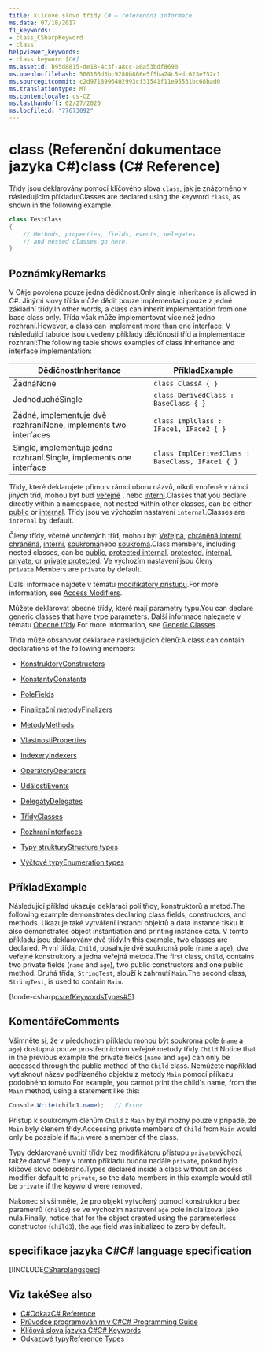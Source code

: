 ```yaml
---
title: klíčové slovo třídy C# – referenční informace
ms.date: 07/18/2017
f1_keywords:
- class_CSharpKeyword
- class
helpviewer_keywords:
- class keyword [C#]
ms.assetid: b95d8815-de18-4c3f-a8cc-a0a53bdf8690
ms.openlocfilehash: 500160d3bc9280b866e5f5ba24c5edc623e752c1
ms.sourcegitcommit: c2d9718996402993cf31541f11e95531bc68bad0
ms.translationtype: MT
ms.contentlocale: cs-CZ
ms.lasthandoff: 02/27/2020
ms.locfileid: "77673092"
---
```

# <a name="class-c-reference"></a><span data-ttu-id="ac440-102">class (Referenční dokumentace jazyka C#)</span><span class="sxs-lookup"><span data-stu-id="ac440-102">class (C# Reference)</span></span>

<span data-ttu-id="ac440-103">Třídy jsou deklarovány pomocí klíčového slova `class`, jak je znázorněno v následujícím příkladu:</span><span class="sxs-lookup"><span data-stu-id="ac440-103">Classes are declared using the keyword `class`, as shown in the following example:</span></span>

```csharp
class TestClass
{
    // Methods, properties, fields, events, delegates
    // and nested classes go here.
}
```

## <a name="remarks"></a><span data-ttu-id="ac440-104">Poznámky</span><span class="sxs-lookup"><span data-stu-id="ac440-104">Remarks</span></span>

<span data-ttu-id="ac440-105">V C#je povolena pouze jedna dědičnost.</span><span class="sxs-lookup"><span data-stu-id="ac440-105">Only single inheritance is allowed in C#.</span></span> <span data-ttu-id="ac440-106">Jinými slovy třída může dědit pouze implementaci pouze z jedné základní třídy.</span><span class="sxs-lookup"><span data-stu-id="ac440-106">In other words, a class can inherit implementation from one base class only.</span></span> <span data-ttu-id="ac440-107">Třída však může implementovat více než jedno rozhraní.</span><span class="sxs-lookup"><span data-stu-id="ac440-107">However, a class can implement more than one interface.</span></span> <span data-ttu-id="ac440-108">V následující tabulce jsou uvedeny příklady dědičnosti tříd a implementace rozhraní:</span><span class="sxs-lookup"><span data-stu-id="ac440-108">The following table shows examples of class inheritance and interface implementation:</span></span>

|<span data-ttu-id="ac440-109">Dědičnost</span><span class="sxs-lookup"><span data-stu-id="ac440-109">Inheritance</span></span>|<span data-ttu-id="ac440-110">Příklad</span><span class="sxs-lookup"><span data-stu-id="ac440-110">Example</span></span>|
|-----------------|-------------|
|<span data-ttu-id="ac440-111">Žádná</span><span class="sxs-lookup"><span data-stu-id="ac440-111">None</span></span>|`class ClassA { }`|
|<span data-ttu-id="ac440-112">Jednoduché</span><span class="sxs-lookup"><span data-stu-id="ac440-112">Single</span></span>|`class DerivedClass : BaseClass { }`|
|<span data-ttu-id="ac440-113">Žádné, implementuje dvě rozhraní</span><span class="sxs-lookup"><span data-stu-id="ac440-113">None, implements two interfaces</span></span>|`class ImplClass : IFace1, IFace2 { }`|
|<span data-ttu-id="ac440-114">Single, implementuje jedno rozhraní.</span><span class="sxs-lookup"><span data-stu-id="ac440-114">Single, implements one interface</span></span>|`class ImplDerivedClass : BaseClass, IFace1 { }`|

<span data-ttu-id="ac440-115">Třídy, které deklarujete přímo v rámci oboru názvů, nikoli vnořené v rámci jiných tříd, mohou být buď [veřejné](./public.md) , nebo [interní](./internal.md).</span><span class="sxs-lookup"><span data-stu-id="ac440-115">Classes that you declare directly within a namespace, not nested within other classes, can be either [public](./public.md) or [internal](./internal.md).</span></span> <span data-ttu-id="ac440-116">Třídy jsou ve výchozím nastavení `internal`.</span><span class="sxs-lookup"><span data-stu-id="ac440-116">Classes are `internal` by default.</span></span>

<span data-ttu-id="ac440-117">Členy třídy, včetně vnořených tříd, mohou být [Veřejná](public.md), [chráněná interní](protected-internal.md), [chráněná](protected.md), [interní](internal.md), [soukromá](private.md)nebo [soukromá](private-protected.md).</span><span class="sxs-lookup"><span data-stu-id="ac440-117">Class members, including nested classes, can be [public](public.md), [protected internal](protected-internal.md), [protected](protected.md), [internal](internal.md), [private](private.md), or [private protected](private-protected.md).</span></span> <span data-ttu-id="ac440-118">Ve výchozím nastavení jsou členy `private`.</span><span class="sxs-lookup"><span data-stu-id="ac440-118">Members are `private` by default.</span></span>

<span data-ttu-id="ac440-119">Další informace najdete v tématu [modifikátory přístupu](../../programming-guide/classes-and-structs/access-modifiers.md).</span><span class="sxs-lookup"><span data-stu-id="ac440-119">For more information, see [Access Modifiers](../../programming-guide/classes-and-structs/access-modifiers.md).</span></span>

<span data-ttu-id="ac440-120">Můžete deklarovat obecné třídy, které mají parametry typu.</span><span class="sxs-lookup"><span data-stu-id="ac440-120">You can declare generic classes that have type parameters.</span></span> <span data-ttu-id="ac440-121">Další informace naleznete v tématu [Obecné třídy](../../programming-guide/generics/generic-classes.md).</span><span class="sxs-lookup"><span data-stu-id="ac440-121">For more information, see [Generic Classes](../../programming-guide/generics/generic-classes.md).</span></span>

<span data-ttu-id="ac440-122">Třída může obsahovat deklarace následujících členů:</span><span class="sxs-lookup"><span data-stu-id="ac440-122">A class can contain declarations of the following members:</span></span>

- [<span data-ttu-id="ac440-123">Konstruktory</span><span class="sxs-lookup"><span data-stu-id="ac440-123">Constructors</span></span>](../../programming-guide/classes-and-structs/constructors.md)

- [<span data-ttu-id="ac440-124">Konstanty</span><span class="sxs-lookup"><span data-stu-id="ac440-124">Constants</span></span>](../../programming-guide/classes-and-structs/constants.md)

- [<span data-ttu-id="ac440-125">Pole</span><span class="sxs-lookup"><span data-stu-id="ac440-125">Fields</span></span>](../../programming-guide/classes-and-structs/fields.md)

- [<span data-ttu-id="ac440-126">Finalizační metody</span><span class="sxs-lookup"><span data-stu-id="ac440-126">Finalizers</span></span>](../../programming-guide/classes-and-structs/destructors.md)

- [<span data-ttu-id="ac440-127">Metody</span><span class="sxs-lookup"><span data-stu-id="ac440-127">Methods</span></span>](../../programming-guide/classes-and-structs/methods.md)

- [<span data-ttu-id="ac440-128">Vlastnosti</span><span class="sxs-lookup"><span data-stu-id="ac440-128">Properties</span></span>](../../programming-guide/classes-and-structs/properties.md)

- [<span data-ttu-id="ac440-129">Indexery</span><span class="sxs-lookup"><span data-stu-id="ac440-129">Indexers</span></span>](../../programming-guide/indexers/index.md)

- [<span data-ttu-id="ac440-130">Operátory</span><span class="sxs-lookup"><span data-stu-id="ac440-130">Operators</span></span>](../operators/index.md)

- [<span data-ttu-id="ac440-131">Události</span><span class="sxs-lookup"><span data-stu-id="ac440-131">Events</span></span>](../../programming-guide/events/index.md)

- [<span data-ttu-id="ac440-132">Delegáty</span><span class="sxs-lookup"><span data-stu-id="ac440-132">Delegates</span></span>](../../programming-guide/delegates/index.md)

- [<span data-ttu-id="ac440-133">Třídy</span><span class="sxs-lookup"><span data-stu-id="ac440-133">Classes</span></span>](../../programming-guide/classes-and-structs/classes.md)

- [<span data-ttu-id="ac440-134">Rozhraní</span><span class="sxs-lookup"><span data-stu-id="ac440-134">Interfaces</span></span>](../../programming-guide/interfaces/index.md)

- [<span data-ttu-id="ac440-135">Typy struktury</span><span class="sxs-lookup"><span data-stu-id="ac440-135">Structure types</span></span>](../builtin-types/struct.md)

- [<span data-ttu-id="ac440-136">Výčtové typy</span><span class="sxs-lookup"><span data-stu-id="ac440-136">Enumeration types</span></span>](../builtin-types/enum.md)

## <a name="example"></a><span data-ttu-id="ac440-137">Příklad</span><span class="sxs-lookup"><span data-stu-id="ac440-137">Example</span></span>

<span data-ttu-id="ac440-138">Následující příklad ukazuje deklaraci polí třídy, konstruktorů a metod.</span><span class="sxs-lookup"><span data-stu-id="ac440-138">The following example demonstrates declaring class fields, constructors, and methods.</span></span> <span data-ttu-id="ac440-139">Ukazuje také vytváření instancí objektů a data instance tisku.</span><span class="sxs-lookup"><span data-stu-id="ac440-139">It also demonstrates object instantiation and printing instance data.</span></span> <span data-ttu-id="ac440-140">V tomto příkladu jsou deklarovány dvě třídy.</span><span class="sxs-lookup"><span data-stu-id="ac440-140">In this example, two classes are declared.</span></span> <span data-ttu-id="ac440-141">První třída, `Child`, obsahuje dvě soukromá pole (`name` a `age`), dva veřejné konstruktory a jedna veřejná metoda.</span><span class="sxs-lookup"><span data-stu-id="ac440-141">The first class, `Child`, contains two private fields (`name` and `age`), two public constructors and one public method.</span></span> <span data-ttu-id="ac440-142">Druhá třída, `StringTest`, slouží k zahrnutí `Main`.</span><span class="sxs-lookup"><span data-stu-id="ac440-142">The second class, `StringTest`, is used to contain `Main`.</span></span>

[!code-csharp[csrefKeywordsTypes#5](~/samples/snippets/csharp/VS_Snippets_VBCSharp/csrefKeywordsTypes/CS/keywordsTypes.cs#5)]

## <a name="comments"></a><span data-ttu-id="ac440-143">Komentáře</span><span class="sxs-lookup"><span data-stu-id="ac440-143">Comments</span></span>

<span data-ttu-id="ac440-144">Všimněte si, že v předchozím příkladu mohou být soukromá pole (`name` a `age`) dostupná pouze prostřednictvím veřejné metody třídy `Child`.</span><span class="sxs-lookup"><span data-stu-id="ac440-144">Notice that in the previous example the private fields (`name` and `age`) can only be accessed through the public method of the `Child` class.</span></span> <span data-ttu-id="ac440-145">Nemůžete například vytisknout název podřízeného objektu z metody `Main` pomocí příkazu podobného tomuto:</span><span class="sxs-lookup"><span data-stu-id="ac440-145">For example, you cannot print the child's name, from the `Main` method, using a statement like this:</span></span>

```csharp
Console.Write(child1.name);   // Error
```

<span data-ttu-id="ac440-146">Přístup k soukromým členům `Child` z `Main` by byl možný pouze v případě, že `Main` byly členem třídy.</span><span class="sxs-lookup"><span data-stu-id="ac440-146">Accessing private members of `Child` from `Main` would only be possible if `Main` were a member of the class.</span></span>

<span data-ttu-id="ac440-147">Typy deklarované uvnitř třídy bez modifikátoru přístupu `private`výchozí, takže datové členy v tomto příkladu budou nadále `private`, pokud bylo klíčové slovo odebráno.</span><span class="sxs-lookup"><span data-stu-id="ac440-147">Types declared inside a class without an access modifier default to `private`, so the data members in this example would still be `private` if the keyword were removed.</span></span>

<span data-ttu-id="ac440-148">Nakonec si všimněte, že pro objekt vytvořený pomocí konstruktoru bez parametrů (`child3`) se ve výchozím nastavení `age` pole inicializoval jako nula.</span><span class="sxs-lookup"><span data-stu-id="ac440-148">Finally, notice that for the object created using the parameterless constructor (`child3`), the `age` field was initialized to zero by default.</span></span>

## <a name="c-language-specification"></a><span data-ttu-id="ac440-149">specifikace jazyka C#</span><span class="sxs-lookup"><span data-stu-id="ac440-149">C# language specification</span></span>

[!INCLUDE[CSharplangspec](~/includes/csharplangspec-md.md)]

## <a name="see-also"></a><span data-ttu-id="ac440-150">Viz také</span><span class="sxs-lookup"><span data-stu-id="ac440-150">See also</span></span>

- [<span data-ttu-id="ac440-151">C#Odkaz</span><span class="sxs-lookup"><span data-stu-id="ac440-151">C# Reference</span></span>](../index.md)
- [<span data-ttu-id="ac440-152">Průvodce programováním v C#</span><span class="sxs-lookup"><span data-stu-id="ac440-152">C# Programming Guide</span></span>](../../programming-guide/index.md)
- [<span data-ttu-id="ac440-153">Klíčová slova jazyka C#</span><span class="sxs-lookup"><span data-stu-id="ac440-153">C# Keywords</span></span>](./index.md)
- [<span data-ttu-id="ac440-154">Odkazové typy</span><span class="sxs-lookup"><span data-stu-id="ac440-154">Reference Types</span></span>](./reference-types.md)
